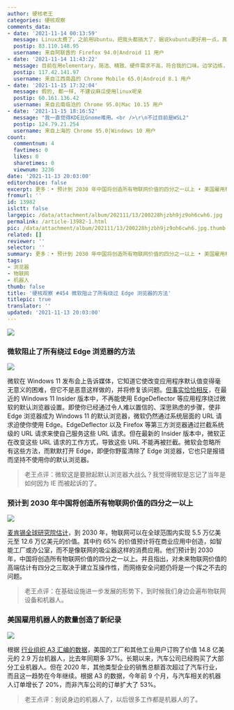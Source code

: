 ```yaml
---
author: 硬核老王
categories: 硬核观察
comments_data:
- date: '2021-11-14 00:13:59'
  message: Linux太费了，之前用Ubuntu，把我头都搞大了，据说kubuntu更好用一点，真的吗？
  postip: 83.110.148.95
  username: 来自阿联酋的 Firefox 94.0|Android 11 用户
- date: '2021-11-14 11:43:22'
  message: 目前在用elementary，简洁、精致、硬件需求不高，符合我的口味。边学边练，通过命令升级系统，安装卸载软件，编译源码安装程序，使用htop、nano、tar、rm，这些蜗牛爬似的竟也折腾出来了！
  postip: 117.42.141.97
  username: 来自江西南昌的 Chrome Mobile 65.0|Android 8.1 用户
- date: '2021-11-15 17:32:04'
  message: 假的, 都一样, 不建议麻瓜使用linux呢亲
  postip: 60.161.136.42
  username: 来自云南临沧的 Chrome 95.0|Mac 10.15 用户
- date: '2021-11-15 18:16:52'
  message: "我一直觉得KDE比Gnome难用。<br />\r\n不过目前是WSL2"
  postip: 124.79.21.254
  username: 来自上海的 Chrome 95.0|Windows 10 用户
count:
  commentnum: 4
  favtimes: 0
  likes: 0
  sharetimes: 0
  viewnum: 3236
date: '2021-11-13 20:03:00'
editorchoice: false
excerpt: 更多：• 预计到 2030 年中国将创造所有物联网价值的四分之一以上 • 美国雇用机器人的数量创造了新纪录
fromurl: ''
id: 13982
islctt: false
largepic: /data/attachment/album/202111/13/200228hjzbh9jz9oh6cwh6.jpg
permalink: /article-13982-1.html
pic: /data/attachment/album/202111/13/200228hjzbh9jz9oh6cwh6.jpg.thumb.jpg
related: []
reviewer: ''
selector: ''
summary: 更多：• 预计到 2030 年中国将创造所有物联网价值的四分之一以上 • 美国雇用机器人的数量创造了新纪录
tags:
- 浏览器
- 物联网
- 机器人
thumb: false
title: '硬核观察 #454 微软阻止了所有绕过 Edge 浏览器的方法'
titlepic: true
translator: ''
updated: '2021-11-13 20:03:00'
---
```


![](/data/attachment/album/202111/13/200228hjzbh9jz9oh6cwh6.jpg)


### 微软阻止了所有绕过 Edge 浏览器的方法


![](/data/attachment/album/202111/13/200241v2a2a3737xig2d2g.jpg)


微软在 Windows 11 发布会上告诉媒体，它知道它使改变应用程序默认值变得毫无意义的困难，但它不是恶意这样做的，并将修复该问题。[但事实恰恰相反](https://www.thurrott.com/windows/windows-11/259208/windows-11-to-block-windows-11-browser-workarounds)，在最近的 Windows 11 Insider 版本中，不再能使用 EdgeDeflector 等应用程序绕过微软的默认浏览器设置。即使你已经通过令人难以置信的、深思熟虑的步骤，使非 Edge 浏览器成为 Windows 11 的默认浏览器，微软仍然通过系统层面的 URL 请求迫使你使用 Edge。EdgeDeflector 以及 Firefox 等第三方浏览器通过拦截系统级的 URL 请求来使自己服务这些 URL 请求。但在最新的 Insider 版本中，微软正在改变这些 URL 请求的工作方式，导致这些 URL 不能再被拦截。微软会忽略所有这些方法，而默默打开 Edge，即便你野蛮清除了 Edge 浏览器，它也只是报错而坚持不使用你的默认浏览器。



> 
> 老王点评：微软这是要掀起默认浏览器大战么？我觉得微软是忘记了当年是如何因为 IE 而被起诉的了。
> 
> 
> 


### 预计到 2030 年中国将创造所有物联网价值的四分之一以上


![](/data/attachment/album/202111/13/200320c9xvy7eps1h6wy68.jpg)


[麦肯锡全球研究院估计](https://www.axios.com/internet-of-things-mckinsey-study-1b11baae-8521-4a5d-8f44-14ad136bc3da.html)，到 2030 年，物联网可以在全球范围内实现 5.5 万亿美元至 12.6 万亿美元的价值。其中约 65% 的价值预计将在商业应用中创造，如智能工厂或办公室，而不是像联网的吸尘器这样的消费应用。他们预计到 2030 年，中国将创造所有物联网价值的四分之一以上。并且指出，对未来物联网价值的高端估计有四分之三取决于建立互操作性，而网络安全问题仍将是一个挥之不去的问题。



> 
> 老王点评：在基础设施进一步发展的形势下，到时候我们身边会遍布物联网设备和机器人。
> 
> 
> 


### 美国雇用机器人的数量创造了新纪录


![](/data/attachment/album/202111/13/200301xc8115aa8m1g8u8a.jpg)


根据 [行业组织 A3 汇编的数据](https://edition.cnn.com/2021/11/12/tech/robot-automation/index.html)，美国的工厂和其他工业用户订购了价值 14.8 亿美元的 2.9 万台机器人，比去年同期多 37%。长期以来，汽车公司已经购买了大部分工业机器人。但在 2020 年，其他类型企业的销售总额首次超过了汽车行业，而且这一趋势在今年继续。根据 A3 的数据，今年前 9 个月，与汽车相关的机器人订单增长了 20%，而非汽车公司的订单扩大了 53%。



> 
> 老王点评：别说身边的机器人了，以后很多工作都是机器人的了。
> 
> 
>